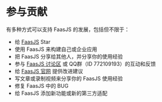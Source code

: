 # 参与贡献

有多种方式可以支持 FaasJS 的发展，包括但不限于：

- 给 [FaasJS](https://github.com/faasjs/faasjs) Star
- 使用 FaasJS 来构建自己或企业应用
- 把 FaasJS 分享给其他人，并分享你的使用经验
- 参与 [FaasJS 讨论区](https://github.com/faasjs/faasjs/issues) 或 QQ群（ID 772109193）的互动和反馈
- 给 [FaasJS 官网](https://faasjs.com) 提供改进建议
- 写文章或录制视频来分享你的 FaasJS 使用经验
- 修复 FaasJS 中的 BUG
- 给 FaasJS 添加新功能或新的第三方适配
